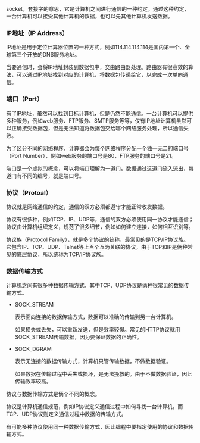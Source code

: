 socket，套接字的意思，它是计算机之间进行通信的一种约定。通过这种约定，一台计算机可以接受其他计算机的数据，也可以先其他计算机发送数据。



### IP地址（IP Address）

IP地址是用于定位计算器位置的一种方式，例如114.114.114.114是国内第一个、全球第三个开放的DNS服务地址。

当要通信时，会将IP地址封装到数据包中，交由路由器处理。路由器有很高效的算法，可以通过IP地址找到对应的计算机，将数据包传递给它，以完成一次单向通信。



### 端口（Port）

有了IP地址，虽然可以找到目标计算机，但是仍然不能通信。一台计算机可以提供多种服务，例如web服务、FTP服务、SMTP服务等等，仅有IP地址计算机虽然可以正确接受数据包，但是无法知道将数据包交给哪个网络服务处理，所以通信失败。

为了区分不同的网络程序，计算器会为每个网络程序分配一个独一无二的端口号（Port Number），例如web服务的端口号是80，FTP服务的端口号是21。

端口是一个虚拟的概念，可以将端口理解为一道门。数据通过这道门流入流出，每道门有不同的编号，就是端口号。



### 协议（Protoal）

协议就是网络通信的约定，通信的双方必须都遵守才能正常收发数据。

协议有很多种，例如TCP、IP、UDP等，通信的双方必须使用同一协议才能通信；协议由计算机组织定义，规范了很多细节，例如如何建立连接，如何相互识别等。



协议族（Protocol Family），就是多个协议的统称，最常见的是TCP/IP协议族。它包含IP、TCP、UDP、Telnet等上百个互为关联的协议，由于TCP和IP是俩种常见的底层协议，所以统称为TCP/IP协议族。



### 数据传输方式

计算机之间有很多种数据传输方式，其中TCP、UDP协议是俩种很常见的数据传输方式。

- SOCK_STREAM

  表示面向连接的数据传输方式，数据可以准确的传输到另一台计算机。

  如果损失或丢失，可以重新发送，但是效率较慢。常见的HTTP协议就用SOCK_STREAM传输数据，因为要保证数据的正确性。

- SOCK_DGRAM

  表示无连接的数据传输方式，计算机只管传输数据，不做数据验证。

  如果数据在传输过程中丢失或损坏，是无法挽救的。由于不做数据验证，因此传输效率较高。

协议与数据传输方式是俩个不同的概念。

协议是计算机通信规范，例如IP协议定义通信过程中如何寻找一台计算机，而TCP、UDP协议则定义通信过程中数据的传输方式。

有可能多种协议使用同一种数据传输方式，因此编程中要指定使用的协议和数据传输方式。

